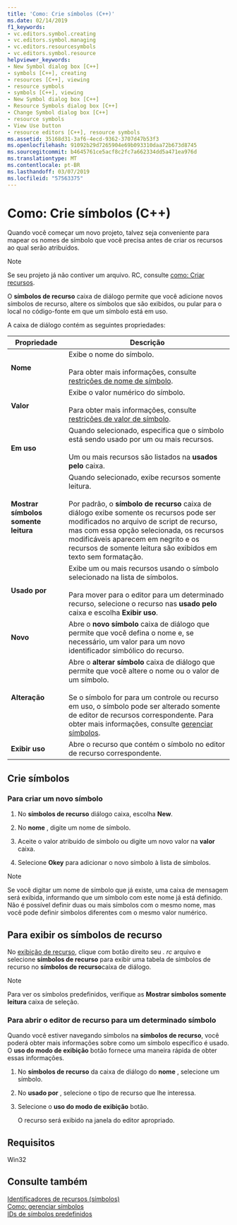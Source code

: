```yaml
---
title: 'Como: Crie símbolos (C++)'
ms.date: 02/14/2019
f1_keywords:
- vc.editors.symbol.creating
- vc.editors.symbol.managing
- vc.editors.resourcesymbols
- vc.editors.symbol.resource
helpviewer_keywords:
- New Symbol dialog box [C++]
- symbols [C++], creating
- resources [C++], viewing
- resource symbols
- symbols [C++], viewing
- New Symbol dialog box [C++]
- Resource Symbols dialog box [C++]
- Change Symbol dialog box [C++]
- resource symbols
- View Use button
- resource editors [C++], resource symbols
ms.assetid: 35168d31-3af6-4ecd-9362-3707d47b53f3
ms.openlocfilehash: 91092b29d7265904e69b093310daa72b673d8745
ms.sourcegitcommit: b4645761ce5acf8c2fc7a662334dd5a471ea976d
ms.translationtype: MT
ms.contentlocale: pt-BR
ms.lasthandoff: 03/07/2019
ms.locfileid: "57563375"
---
```

# <a name="how-to-create-symbols-c"></a>Como: Crie símbolos (C++)

Quando você começar um novo projeto, talvez seja conveniente para mapear os nomes de símbolo que você precisa antes de criar os recursos ao qual serão atribuídos.

> [!NOTE]
> Se seu projeto já não contiver um arquivo. RC, consulte [como: Criar recursos](../windows/how-to-create-a-resource-script-file.md).

O **símbolos de recurso** caixa de diálogo permite que você adicione novos símbolos de recurso, altere os símbolos que são exibidos, ou pular para o local no código-fonte em que um símbolo está em uso.

A caixa de diálogo contém as seguintes propriedades:

|Propriedade|Descrição|
|--------------------------|------------------------------------------|
|**Nome**|Exibe o nome do símbolo.<br/><br/>Para obter mais informações, consulte [restrições de nome de símbolo](../windows/symbol-name-restrictions.md).|
|**Valor**|Exibe o valor numérico do símbolo.<br/><br/>Para obter mais informações, consulte [restrições de valor de símbolo](../windows/symbol-value-restrictions.md).|
|**Em uso**|Quando selecionado, especifica que o símbolo está sendo usado por um ou mais recursos.<br/><br/>Um ou mais recursos são listados na **usados pelo** caixa.|
|**Mostrar símbolos somente leitura**|Quando selecionado, exibe recursos somente leitura.<br/><br/>Por padrão, o **símbolo de recurso** caixa de diálogo exibe somente os recursos pode ser modificados no arquivo de script de recurso, mas com essa opção selecionada, os recursos modificáveis aparecem em negrito e os recursos de somente leitura são exibidos em texto sem formatação.|
|**Usado por**|Exibe um ou mais recursos usando o símbolo selecionado na lista de símbolos.<br/><br/>Para mover para o editor para um determinado recurso, selecione o recurso nas **usado pelo** caixa e escolha **Exibir uso**.|
|**Novo**|Abre o **novo símbolo** caixa de diálogo que permite que você defina o nome e, se necessário, um valor para um novo identificador simbólico do recurso.|
|**Alteração**|Abre o **alterar símbolo** caixa de diálogo que permite que você altere o nome ou o valor de um símbolo.<br/><br/>Se o símbolo for para um controle ou recurso em uso, o símbolo pode ser alterado somente de editor de recursos correspondente. Para obter mais informações, consulte [gerenciar símbolos](../windows/changing-unassigned-symbols.md).|
|**Exibir uso**|Abre o recurso que contém o símbolo no editor de recurso correspondente.|

## <a name="create-symbols"></a>Crie símbolos

### <a name="to-create-a-new-symbol"></a>Para criar um novo símbolo

1. No **símbolos de recurso** diálogo caixa, escolha **New**.

1. No **nome** , digite um nome de símbolo.

1. Aceite o valor atribuído de símbolo ou digite um novo valor na **valor** caixa.

1. Selecione **Okey** para adicionar o novo símbolo à lista de símbolos.

> [!NOTE]
> Se você digitar um nome de símbolo que já existe, uma caixa de mensagem será exibida, informando que um símbolo com este nome já está definido. Não é possível definir duas ou mais símbolos com o mesmo nome, mas você pode definir símbolos diferentes com o mesmo valor numérico.

## <a name="to-view-resource-symbols"></a>Para exibir os símbolos de recurso

No [exibição de recurso](/windows/how-to-create-a-resource-script-file#create-resources), clique com botão direito seu *. rc* arquivo e selecione **símbolos de recurso** para exibir uma tabela de símbolos de recurso no **símbolos de recurso**caixa de diálogo.

> [!NOTE]
> Para ver os símbolos predefinidos, verifique as **Mostrar símbolos somente leitura** caixa de seleção.

### <a name="to-open-the-resource-editor-for-a-given-symbol"></a>Para abrir o editor de recurso para um determinado símbolo

Quando você estiver navegando símbolos na **símbolos de recurso**, você poderá obter mais informações sobre como um símbolo específico é usado. O **uso do modo de exibição** botão fornece uma maneira rápida de obter essas informações.

1. No **símbolos de recurso** da caixa de diálogo do **nome** , selecione um símbolo.

1. No **usado por** , selecione o tipo de recurso que lhe interessa.

1. Selecione o **uso do modo de exibição** botão.

   O recurso será exibido na janela do editor apropriado.

## <a name="requirements"></a>Requisitos

Win32

## <a name="see-also"></a>Consulte também

[Identificadores de recursos (símbolos)](../windows/symbols-resource-identifiers.md)<br/>
[Como: gerenciar símbolos](../windows/changing-a-symbol-or-symbol-name-id.md)<br/>
[IDs de símbolos predefinidos](../windows/predefined-symbol-ids.md)<br/>